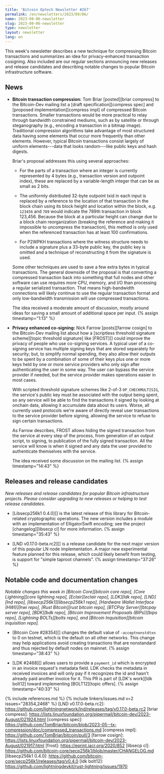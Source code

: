 ```yaml
---
title: 'Bitcoin Optech Newsletter #267'
permalink: /en/newsletters/2023/09/06/
name: 2023-09-06-newsletter
slug: 2023-09-06-newsletter
type: newsletter
layout: newsletter
lang: en
---
```

This week's newsletter describes a new technique for compressing Bitcoin
transactions and summarizes an idea for privacy-enhanced transaction
cosigning.  Also included are our regular sections announcing new
releases and release candidates and describing notable changes to
popular Bitcoin infrastructure software.

## News

- **Bitcoin transaction compression:** Tom Briar [posted][briar
  compress] to the Bitcoin-Dev mailing list a [draft specification][compress
  spec] and [proposed implementation][compress impl] of compressed
  Bitcoin transactions.  Smaller transactions would be more practical to
  relay through bandwidth constrained mediums, such as by satellite or
  through steganography (e.g., encoding a transaction in a bitmap image).
  Traditional compression algorithms take advantage of most structured
  data having some elements that occur more frequently than other
  elements.  However, typical Bitcoin transactions consist largely of
  uniform elements---data that looks random---like public keys and hash
  digests.

  Briar's proposal addresses this using several approaches:

  - For the parts of a transaction where an integer is currently
    represented by 4 bytes (e.g., transaction version and outpoint
    index), these are replaced by a variable-length integer that can
    be as small as 2 bits.

  - The uniformly distributed 32-byte outpoint txid in each input
    is replaced by a reference to the location of that
    transaction in the block chain using its block height and location
    within the block, e.g.  `123456` and `789` would indicate the
    789th transaction in block 123,456.  Because the block at a
    particular height can change due to a block chain reorganization
    (breaking the reference and making it impossible to uncompress the transaction),
    this method is only used when the referenced transaction has at
    least 100 confirmations.

  - For P2WPKH transactions where the witness structure needs to
    include a signature plus a 33-byte public key,
    the public key is omitted and a technique of reconstructing it
    from the signature is used.

  Some other techniques are used to save a few extra bytes in typical
  transactions.  The general downside of the proposal is that
  converting a compressed transaction back into something that full
  nodes and other software can use requires more CPU, memory, and I/O
  than processing a regular serialized transaction.  That means
  high-bandwidth connections will likely continue to use the regular
  transaction format and only low-bandwidth transmission will use
  compressed transactions.

  The idea received a moderate amount of discussion, mostly around
  ideas for saving a small amount of additional space per input. {% assign timestamp="1:13" %}

- **Privacy enhanced co-signing:** Nick Farrow [posts][farrow cosign] to
  the Bitcoin-Dev mailing list about how a [scriptless threshold
  signature scheme][topic threshold signature] like [FROST][] could
  improve the privacy of people who use co-signing services.  A typical
  user of a co-signing service has multiple signing keys that are stored
  separately for security; but, to simplify normal spending, they also
  allow their outputs to be spent by a combination of some of their keys
  plus one or more keys held by one or more service providers who only
  sign after authenticating the user in some way.  The user can bypass
  the service provider if needed, but the service provider makes
  operations easier in most cases.

  With scripted threshold signature schemes like 2-of-3
  `OP_CHECKMULTISIG`, the service's public key must be associated with
  the output being spent, so any service will be able to find the
  transactions it signed by looking at onchain data, allowing it
  accumulate data about its users.  Worse, all currently used protocols
  we're aware of directly reveal user transactions to the service
  provider before signing, allowing the service to refuse to sign
  certain transactions.

  As Farrow describes, FROST allows hiding the signed transaction from
  the service at every step of the process, from generation of an
  output script, to signing, to publication of the fully signed
  transaction.  All the service will know is when it signed and any
  data the user provided to authenticate themselves with the service.

  The idea received some discussion on the mailing list. {% assign timestamp="14:43" %}

## Releases and release candidates

*New releases and release candidates for popular Bitcoin infrastructure
projects.  Please consider upgrading to new releases or helping to test release candidates.*

- [Libsecp256k1 0.4.0][] is the latest release of this library for
  Bitcoin-related cryptographic operations.  The new version includes a
  module with an implementation of ElligatorSwift encoding; see the
  project [changelog][libsecp cl] for more information. {% assign timestamp="35:43" %}

- [LND v0.17.0-beta.rc2][] is a release candidate for the next major
  version of this popular LN node implementation.  A major new
  experimental feature planned for this release, which could likely
  benefit from testing, is support for "simple taproot channels". {% assign timestamp="37:26" %}

## Notable code and documentation changes

*Notable changes this week in [Bitcoin Core][bitcoin core repo], [Core
Lightning][core lightning repo], [Eclair][eclair repo], [LDK][ldk repo],
[LND][lnd repo], [libsecp256k1][libsecp256k1 repo], [Hardware Wallet
Interface (HWI)][hwi repo], [Rust Bitcoin][rust bitcoin repo], [BTCPay
Server][btcpay server repo], [BDK][bdk repo], [Bitcoin Improvement
Proposals (BIPs)][bips repo], [Lightning BOLTs][bolts repo], and
[Bitcoin Inquisition][bitcoin inquisition repo].*

- [Bitcoin Core #28354][] changes the default value of
  `-acceptnonstdtxn` to 0 on testnet, which is the default on all
  other networks. This change may help applications avoid creating
  transactions that are nonstandard and thus rejected by default nodes
  on mainnet. {% assign timestamp="38:43" %}

- [LDK #2468][] allows users to provide a `payment_id` which is encrypted in an
  invoice request's metadata field. LDK checks the metadata in received invoices
  and will only pay if it recognizes the id and hasn't already paid another
  invoice for it. This PR is part of [LDK's work][ldk bolt12] toward
  implementing [BOLT12][topic offers]. {% assign timestamp="40:33" %}

{% include references.md %}
{% include linkers/issues.md v=2 issues="28354,2468" %}
[LND v0.17.0-beta.rc2]: https://github.com/lightningnetwork/lnd/releases/tag/v0.17.0-beta.rc2
[briar compress]: https://lists.linuxfoundation.org/pipermail/bitcoin-dev/2023-August/021924.html
[compress spec]: https://github.com/TomBriar/bitcoin/blob/2023-05--tx-compression/doc/compressed_transactions.md
[compress impl]: https://github.com/TomBriar/bitcoin/pull/3
[farrow cosign]: https://lists.linuxfoundation.org/pipermail/bitcoin-dev/2023-August/021917.html
[frost]: https://eprint.iacr.org/2020/852
[libsecp cl]: https://github.com/bitcoin-core/secp256k1/blob/master/CHANGELOG.md
[libsecp256k1 0.4.0]: https://github.com/bitcoin-core/secp256k1/releases/tag/v0.4.0
[ldk bolt12]: https://github.com/lightningdevkit/rust-lightning/issues/1970

